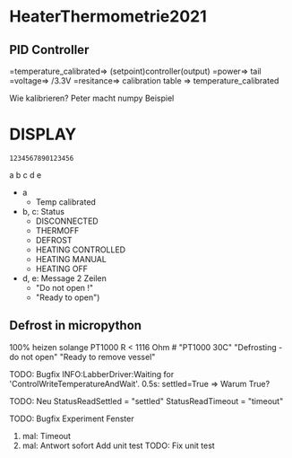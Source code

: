 # HeaterThermometrie2021

## PID Controller

=temperature_calibrated=> (setpoint)controller(output)
    =power=> tail
        =voltage=> /3.3V
            =resitance=> calibration table
                => temperature_calibrated



Wie kalibrieren?
  Peter macht numpy Beispiel

# DISPLAY
    1234567890123456
  a
  b
  c
  d
  e


* a
  * Temp calibrated
* b, c: Status
  * DISCONNECTED
  * THERMOFF
  * DEFROST
  * HEATING CONTROLLED
  * HEATING MANUAL
  * HEATING OFF
* d, e: Message 2 Zeilen
  * "Do not open !"
  * "Ready to open")

## Defrost in micropython
  100% heizen solange PT1000 R < 1116 Ohm # "PT1000 30C"
    "Defrosting - do not open"
    "Ready to remove vessel"


TODO: Bugfix
  INFO:LabberDriver:Waiting for 'ControlWriteTemperatureAndWait'. 0.5s: settled=True
    => Warum True?

TODO: Neu
  StatusReadSettled = "settled"
  StatusReadTimeout = "timeout"

TODO: Bugfix
  Experiment Fenster
   1. mal: Timeout
   2. mal: Antwort sofort
  Add unit test
  TODO: Fix unit test